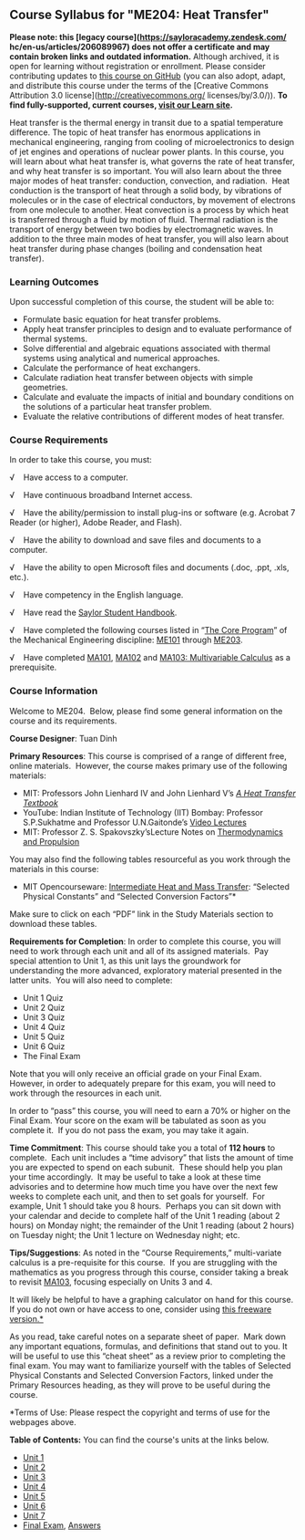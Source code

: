 Course Syllabus for "ME204: Heat Transfer"
------------------------------------------

**Please note: this [legacy course](https://sayloracademy.zendesk.com/
hc/en-us/articles/206089967) does not offer a certificate and may contain 
broken links and outdated information.** Although archived, it is open 
for learning without registration or enrollment. Please consider contributing 
updates to [this course on GitHub](https://github.com/saylordotorg/course_me204) 
(you can also adopt, adapt, and distribute this course under the terms of 
the [Creative Commons Attribution 3.0 license](http://creativecommons.org/
licenses/by/3.0/)). **To find fully-supported, current courses, [visit our 
Learn site](https://learn.saylor.org).**

Heat transfer is the thermal energy in transit due to a spatial
temperature difference. The topic of heat transfer has enormous
applications in mechanical engineering, ranging from cooling of
microelectronics to design of jet engines and operations of nuclear
power plants. In this course, you will learn about what heat transfer
is, what governs the rate of heat transfer, and why heat transfer is so
important. You will also learn about the three major modes of heat
transfer: conduction, convection, and radiation.  Heat conduction is the
transport of heat through a solid body, by vibrations of molecules or in
the case of electrical conductors, by movement of electrons from one
molecule to another. Heat convection is a process by which heat is
transferred through a fluid by motion of fluid. Thermal radiation is the
transport of energy between two bodies by electromagnetic waves. In
addition to the three main modes of heat transfer, you will also learn
about heat transfer during phase changes (boiling and condensation heat
transfer).

### Learning Outcomes

Upon successful completion of this course, the student will be able
to:  

-   Formulate basic equation for heat transfer problems.
-   Apply heat transfer principles to design and to evaluate performance
    of thermal systems.
-   Solve differential and algebraic equations associated with thermal
    systems using analytical and numerical approaches.
-   Calculate the performance of heat exchangers.
-   Calculate radiation heat transfer between objects with simple
    geometries.
-   Calculate and evaluate the impacts of initial and boundary
    conditions on the solutions of a particular heat transfer problem.
-   Evaluate the relative contributions of different modes of heat
    transfer.

### Course Requirements

In order to take this course, you must:  
  
 <span dir="LTR">√    Have access to a computer.</span>  
  
 <span dir="LTR">√    Have continuous broadband Internet
access.</span>  
  
 <span dir="LTR">√    Have the ability/permission to install plug-ins or
software (e.g. </span>Acrobat 7 Reader (or higher), Adobe Reader, and
Flash).  
  
 <span dir="LTR">√    Have the ability to download and save files and
documents to a computer.</span>  
  
 <span dir="LTR">√    Have the ability to open Microsoft files and
documents (.doc, .ppt, .xls, etc.).</span>  
  
 <span dir="LTR">√    Have competency in the English language.</span>  
  
 √    Have read the [Saylor Student
Handbook](http://www.saylor.org/site/wp-content/uploads/2012/05/Saylor-StudentHandbook.pdf).  
  
 <span dir="LTR">√    Have completed the following courses listed in
“</span>[The Core
Program](http://www.saylor.org/majors/mechanical-engineering/)” of the
Mechanical Engineering
discipline: [ME101](http://www.saylor.org/courses/me101/) through [ME203](http://www.saylor.org/courses/me203/).   
  
 √    Have completed [MA101](http://www.saylor.org/ma101),
[MA102](http://www.saylor.org/ma102) and [MA103: Multivariable
Calculus](http://www.saylor.org/courses/ma103/) as a prerequisite.

### Course Information

Welcome to ME204.  Below, please find some general information on the
course and its requirements.

**Course Designer**: Tuan Dinh

**Primary Resources**: This course is comprised of a range of different
free, online materials.  However, the course makes primary use of the
following materials:

-   MIT: Professors John Lienhard IV and John Lienhard V’s *[A Heat
    Transfer Textbook](http://web.mit.edu/lienhard/www/ahtt.html)*
-   YouTube: Indian Institute of Technology (IIT) Bombay: Professor
    S.P.Sukhatme and Professor U.N.Gaitonde’s [Video
    Lectures](http://www.youtube.com/watch?v=qa-PQOjS3zA)
-   MIT: Professor Z. S. Spakovszky’sLecture Notes on [Thermodynamics
    and
    Propulsion](http://web.mit.edu/16.unified/www/SPRING/propulsion/notes/node5.html)

You may also find the following tables resourceful as you work through
the materials in this course:

-   MIT Opencourseware: [Intermediate Heat and Mass
    Transfer](http://ocw.mit.edu/courses/mechanical-engineering/2-51-intermediate-heat-and-mass-transfer-fall-2008/study-materials/):
    “Selected Physical Constants” and “Selected Conversion Factors”\*

Make sure to click on each “PDF” link in the Study Materials section to
download these tables.

**Requirements for Completion**: In order to complete this course, you
will need to work through each unit and all of its assigned materials. 
Pay special attention to Unit 1, as this unit lays the groundwork for
understanding the more advanced, exploratory material presented in the
latter units.  You will also need to complete:

-   Unit 1 Quiz
-   Unit 2 Quiz
-   Unit 3 Quiz
-   Unit 4 Quiz
-   Unit 5 Quiz
-   Unit 6 Quiz
-   The Final Exam

Note that you will only receive an official grade on your Final Exam. 
However, in order to adequately prepare for this exam, you will need to
work through the resources in each unit.

In order to “pass” this course, you will need to earn a 70% or higher on
the Final Exam. Your score on the exam will be tabulated as soon as you
complete it.  If you do not pass the exam, you may take it again. 

**Time Commitment**: This course should take you a total of **112
hours** to complete.  Each unit includes a “time advisory” that lists
the amount of time you are expected to spend on each subunit.  These
should help you plan your time accordingly.  It may be useful to take a
look at these time advisories and to determine how much time you have
over the next few weeks to complete each unit, and then to set goals for
yourself.  For example, Unit 1 should take you 8 hours.  Perhaps you can
sit down with your calendar and decide to complete half of the Unit 1
reading (about 2 hours) on Monday night; the remainder of the Unit 1
reading (about 2 hours) on Tuesday night; the Unit 1 lecture on
Wednesday night; etc. 

**Tips/Suggestions**: As noted in the “Course Requirements,”
multi-variate calculus is a pre-requisite for this course.  If you are
struggling with the mathematics as you progress through this course,
consider taking a break to revisit
[MA103](http://www.saylor.org/courses/ma103/), focusing especially
on Units 3 and 4. 

It will likely be helpful to have a graphing calculator on hand for this
course. If you do not own or have access to one, consider using [this
freeware version.\*](http://www.graphcalc.com/)

As you read, take careful notes on a separate sheet of paper.  Mark down
any important equations, formulas, and definitions that stand out to
you. It will be useful to use this “cheat sheet” as a review prior to
completing the final exam. You may want to familiarize yourself with the
tables of Selected Physical Constants and Selected Conversion Factors,
linked under the Primary Resources heading, as they will prove to be
useful during the course.

\*Terms of Use: Please respect the copyright and terms of use for the
webpages above.

**Table of Contents:** You can find the course's units at the links below.

- [Unit 1](https://legacy.saylor.org/me204/Unit01/)
- [Unit 2](https://legacy.saylor.org/me204/Unit02/)
- [Unit 3](https://legacy.saylor.org/me204/Unit03/)
- [Unit 4](https://legacy.saylor.org/me204/Unit04/)
- [Unit 5](https://legacy.saylor.org/me204/Unit05/)
- [Unit 6](https://legacy.saylor.org/me204/Unit06/)
- [Unit 7](https://legacy.saylor.org/me204/Unit07/)
- [Final Exam](http://saylordotorg.github.io/LegacyExams/ME/ME204/ME204-FinalExam.html), [Answers](http://saylordotorg.github.io/LegacyExams/ME/ME204/ME204-FinalExam-Answers.html)
